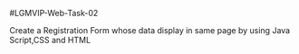 #LGMVIP-Web-Task-02

Create a Registration Form whose data display in same page by using Java Script,CSS and HTML